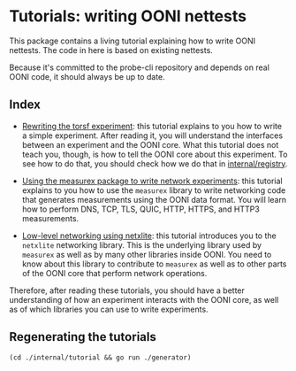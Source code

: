 # Tutorials: writing OONI nettests

This package contains a living tutorial explaining how to write OONI
nettests. The code in here is based on existing nettests.

Because it's committed to the probe-cli repository and depends on
real OONI code, it should always be up to date.

## Index

- [Rewriting the torsf experiment](experiment/torsf/): this tutorial
explains to you how to write a simple experiment. After reading it, you
will understand the interfaces between an experiment and the OONI
core. What this tutorial does not teach you, though, is how
to tell the OONI core about this experiment. To see how to do that,
you should check how we do that in [internal/registry](../registry).

- [Using the measurex package to write network experiments](measurex): this
tutorial explains to you how to use the `measurex` library to write networking
code that generates measurements using the OONI data format. You will learn
how to perform DNS, TCP, TLS, QUIC, HTTP, HTTPS, and HTTP3 measurements.

- [Low-level networking using netxlite](netxlite): this tutorial introduces
you to the `netxlite` networking library. This is the underlying library
used by `measurex` as well as by many other libraries inside OONI. You need
to know about this library to contribute to `measurex` as well as to other
parts of the OONI core that perform network operations.

Therefore, after reading these tutorials, you should have a better
understanding of how an experiment interacts with the OONI core, as
well as of which libraries you can use to write experiments.

## Regenerating the tutorials

```
(cd ./internal/tutorial && go run ./generator)
```
